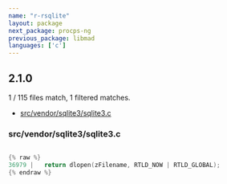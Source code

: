 ```yaml
---
name: "r-rsqlite"
layout: package
next_package: procps-ng
previous_package: libmad
languages: ['c']
---
```

## 2.1.0
1 / 115 files match, 1 filtered matches.

 - [src/vendor/sqlite3/sqlite3.c](#srcvendorsqlite3sqlite3c)

### src/vendor/sqlite3/sqlite3.c

```c

{% raw %}
36979 |   return dlopen(zFilename, RTLD_NOW | RTLD_GLOBAL);
{% endraw %}

```